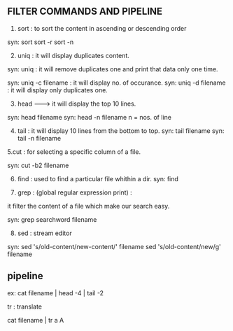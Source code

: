 FILTER COMMANDS AND PIPELINE
-----------------------------------

1. sort : to sort the content in ascending or descending order

syn: sort <filename>
     sort -r <filename>
     sort -n <filename>

2. uniq : it will display duplicates content.

syn: uniq <filename >  : it will remove duplicates one and print that data only one time.

syn:  uniq -c filename  : it will display no. of occurance.
syn: uniq -d filename   : it will display only duplicates one.


3. head  ---> it will display the top 10 lines.

syn: head filename
 syn: head -n filename
   n = nos. of line

4. tail :  it will display 10 lines from the bottom to top.
syn: tail filename
syn: tail -n filename


5.cut : for selecting a specific column of a file.

syn: cut -b2 filename

6. find : used to find a particular file whithin a dir.
syn:  find <filename>

7. grep : (global regular expression print) :

it filter the content of a file which make our search easy.

syn: grep searchword filename

8. sed : stream editor 

syn: sed 's/old-content/new-content/' filename
     sed 's/old-content/new/g' filename

pipeline
------------

ex:  cat filename | head -4 | tail -2


tr : translate

cat filename | tr a A 

